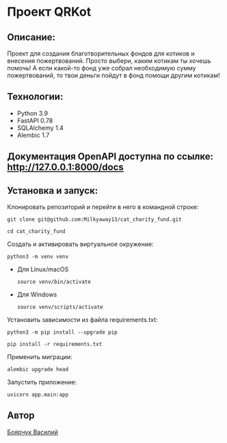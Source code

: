 # Проект QRKot

## Описание:

Проект для создания благотворительных фондов для котиков и внесения пожертвований. Просто выбери, каким котикам ты хочешь помочь!
А если какой-то фонд уже собрал необходимую сумму пожертвований, то твои деньги пойдут в фонд помощи другим котикам!

## Технологии:

* Python 3.9
* FastAPI 0.78
* SQLAlchemy 1.4
* Alembic 1.7

## Документация OpenAPI доступна по ссылке: http://127.0.0.1:8000/docs

## Установка и запуск:

Клонировать репозиторий и перейти в него в командной строке:

```
git clone git@github.com:Milkyaway13/cat_charity_fund.git
```

```
cd cat_charity_fund
```

Cоздать и активировать виртуальное окружение:

```
python3 -m venv venv
```

* Для Linux/macOS

    ```
    source venv/bin/activate
    ```

* Для Windows

    ```
    source venv/scripts/activate
    ```

Установить зависимости из файла requirements.txt:

```
python3 -m pip install --upgrade pip
```

```
pip install -r requirements.txt
```

Применить миграции:

```
alembic upgrade head
```

Запустить приложение:

```
uvicorn app.main:app
```


## Автор
[Боярчук Василий](https://github.com/Milkyaway13/)
